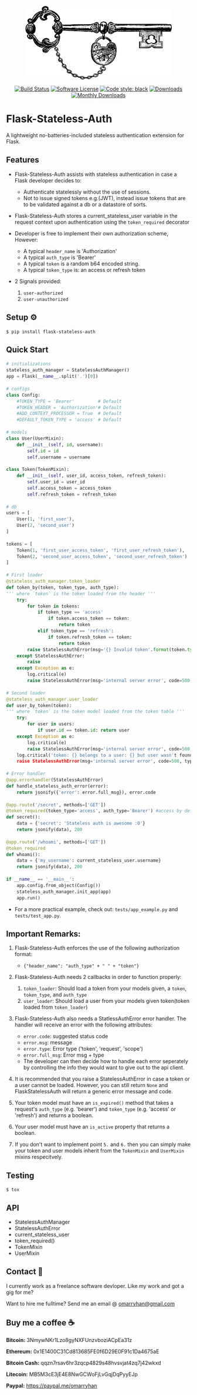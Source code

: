 <p align="center">
  <img src="https://github.com/omarryhan/flask-stateless-auth/raw/master/logo.png" alt="Logo" width="400" height="200"/>
  <p align="center">
    <a href="https://travis-ci.org/omarryhan/flask-stateless-auth"><img alt="Build Status" src="https://travis-ci.org/omarryhan/flask-stateless-auth.svg?branch=master"></a>
    <a href="https://github.com/omarryhan/flask-stateless-auth"><img alt="Software License" src="https://img.shields.io/badge/license-MIT-brightgreen.svg?style=flat-square"></a>
    <a href="https://github.com/python/black"><img alt="Code style: black" src="https://img.shields.io/badge/code%20style-black-000000.svg" /></a>
    <a href="https://pepy.tech/badge/flask-stateless-auth"><img alt="Downloads" src="https://pepy.tech/badge/flask-stateless-auth"></a>
    <a href="https://pepy.tech/badge/flask-stateless-auth/month"><img alt="Monthly Downloads" src="https://pepy.tech/badge/flask-stateless-auth/month"></a>
  </p>
</p>

# Flask-Stateless-Auth

A lightweight no-batteries-included stateless authentication extension for Flask.

## Features

- Flask-Stateless-Auth assists with stateless authentication in case a Flask developer decides to:
  - Authenticate statelessly without the use of sessions.
  - Not to issue signed tokens e.g.(JWT), instead issue tokens that are to be validated against a db or a datastore of sorts.
  
- Flask-Stateless-Auth stores a current_stateless_user variable in the request context upon authentication using the `token_required` decorator

- Developer is free to implement their own authorization scheme, However:
  - A typical `header_name` is 'Authorization'
  - A typical `auth_type` is 'Bearer'
  - A typical `token` is a random b64 encoded string.
  - A typical `token_type` is: an access or refresh token

- 2 Signals provided:
    1. `user-authorized`
    2. `user-unauthorized`

## Setup ⚙️

    $ pip install flask-stateless-auth

## Quick Start 

```python 3.7
# initializations
stateless_auth_manager = StatelessAuthManager()
app = Flask(__name__.split('.')[0])

# configs
class Config:
    #TOKEN_TYPE = 'Bearer'         # Default
    #TOKEN_HEADER = 'Authorization'# Default
    #ADD_CONTEXT_PROCESSOR = True  # Default
    #DEFAULT_TOKEN_TYPE = 'access' # Default

# models
class User(UserMixin):
    def __init__(self, id, username):
        self.id = id
        self.username = username

class Token(TokenMixin):
    def __init__(self, user_id, access_token, refresh_token):
        self.user_id = user_id
        self.access_token = access_token
        self.refresh_token = refresh_token 

# db
users = [
    User(1, 'first_user'),
    User(2, 'second_user')
]

tokens = [
    Token(1, 'first_user_access_token', 'first_user_refresh_token'),
    Token(2, 'second_user_access_token', 'second_user_refresh_token')
]

# First loader
@stateless_auth_manager.token_loader
def token_by(token, token_type, auth_type):
''' where `token` is the token loaded from the header '''
    try:
        for token in tokens:
            if token_type == 'access'
                if token.access_token == token:
                    return token
            elif token_type == 'refresh':
                if token.refresh_token == token:
                    return token
        raise StatelessAuthError(msg='{} Invalid token'.format(token.type), code=401, type_='Token')
    except StatelessAuthError:
        raise
    except Exception as e:
        log.critical(e)
        raise StatelessAuthError(msg='internal server error', code=500, type_='Server')

# Second loader
@stateless_auth_manager.user_loader
def user_by_token(token):
''' where `token` is the token model loaded from the token table '''
    try:
        for user in users:
            if user.id == token.id: return user
    except Exception as e:
        log.critical(e)
        raise StatelessAuthError(msg='internal server error', code=500, type_='Server')
    log.critical('token: {} belongs to a user: {} but user wasn't found'.format(token.id, user.id))
    raise StatelessAuthError(msg='internal server error', code=500, type_='Server')

# Error handler
@app.errorhandler(StatelessAuthError)
def handle_stateless_auth_error(error):
    return jsonify({'error': error.full_msg}), error.code

@app.route('/secret', methods=['GET'])
@token_required(token_type='access', auth_type='Bearer') #access by default
def secret():
    data = {'secret': 'Stateless auth is awesome :O'}
    return jsonify(data), 200

@app.route('/whoami', methods=['GET'])
@token_required
def whoami():
    data = {'my_username': current_stateless_user.username}
    return jsonify(data), 200

if __name__ == '__main__':
    app.config.from_object(Config())
    stateless_auth_manager.init_app(app)
    app.run()
```

- For a more practical example, check out: `tests/app_example.py` and `tests/test_app.py`.

## Important Remarks:

1. Flask-Stateless-Auth enforces the use of the following authorization format:
    - `{"header_name": "auth_type" + " " + "token"}`

2. Flask-Stateless-Auth needs 2 callbacks in order to function properly:

    1. `token_loader`: Should load a token from your models given, a `token`, `token_type`, and `auth_type`
    2. `user_loader`: Should load a user from your models given token(token loaded from `token_loader`)

3. Flask-Stateless-Auth also needs a StatlessAuthError error handler. The handler will receive an error with the following attributes:

    - `error.code`: suggested status code
    - `error.msg`: message
    - `error.type`: Error type ('token', 'request', 'scope')
    - `error.full_msg`: Error msg + type
    - The developer can then decide how to handle each error seperately by controlling the info they would want to give out to the api client.

4. It is recommended that you raise a StatelessAuthError in case a token or a user cannot be loaded. However, you can still return `None` and FlaskStatelessAuth will return a generic error message and code.

5. Your token model must have an `is_expired()` method that takes a request's `auth_type` (e.g. 'bearer') and `token_type` (e.g. 'access' or 'refresh') and returns a boolean.

6. Your user model must have an `is_active` property that returns a boolean.

7. If you don't want to implement point `5.` and `6.` then you can simply make your token and user models inherit from the `TokenMixin` and `UserMixin` mixins respecitvely.

## Testing

    $ tox

## API

- StatelessAuthManager
- StatelessAuthError
- current_stateless_user
- token_required()
- TokenMixin
- UserMixin

## Contact 📧

I currently work as a freelance software devloper. Like my work and got a gig for me?

Want to hire me fulltime? Send me an email @ omarryhan@gmail.com

## Buy me a coffee ☕

**Bitcoin:** 3NmywNKr1Lzo8gyNXFUnzvboziACpEa31z

**Ethereum:** 0x1E1400C31Cd813685FE0f6D29E0F91c1Da4675aE

**Bitcoin Cash:** qqzn7rsav6hr3zqcp4829s48hvsvjat4zq7j42wkxd

**Litecoin:** MB5M3cE3jE4E8NwGCWoFjLvGqjDqPyyEJp

**Paypal:** https://paypal.me/omarryhan
